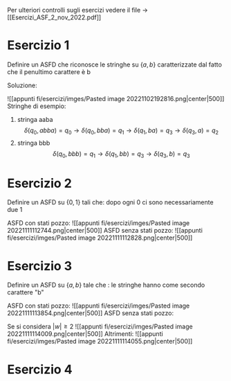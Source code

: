 
Per ulteriori controlli sugli esercizi vedere il file -> [[Esercizi_ASF_2_nov_2022.pdf]]

# Esercizio 1

Definire un ASFD che riconosce le stringhe su $\lbrace a,b\rbrace$ caratterizzate dal fatto che il penultimo carattere è b

Soluzione:

![[appunti fi/esercizi/imges/Pasted image 20221102192816.png|center|500]]
Stringhe di esempio:

1. stringa aaba $$\delta(q_0,abba)=q_0\to\delta(q_0,bba)=q_1\to\delta(q_1,ba)=q_3\to\delta(q_3,a)=q_2$$
2. stringa bbb $$\delta(q_0,bbb)=q_1\to\delta(q_1,bb)=q_3\to\delta(q_3,b)=q_3$$

# Esercizio 2

Definire un ASFD su $\lbrace0,1\rbrace$ tali che: dopo ogni 0 ci sono necessariamente due 1

ASFD con stati pozzo:
![[appunti fi/esercizi/imges/Pasted image 20221111112744.png|center|500]]
ASFD senza stati pozzo:
![[appunti fi/esercizi/imges/Pasted image 20221111112828.png|center|500]]

# Esercizio 3

Definire un ASFD su $\lbrace a,b\rbrace$ tale che : le stringhe hanno come secondo carattere "b"

ASFD con stati pozzo:
![[appunti fi/esercizi/imges/Pasted image 20221111113854.png|center|500]]
ASFD senza stati pozzo:

Se si considera $|w|\geq2$
![[appunti fi/esercizi/imges/Pasted image 20221111114009.png|center|500]]
Altrimenti:
![[appunti fi/esercizi/imges/Pasted image 20221111114055.png|center|500]]


# Esercizio 4
